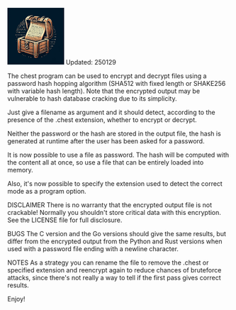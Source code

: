 ![chest logo](chest-128.png)
Updated: 250129

The chest program can be used to encrypt and decrypt files using a password
hash hopping algorithm (SHA512 with fixed length or SHAKE256 with variable
hash length). Note that the encrypted output may be vulnerable to hash
database cracking due to its simplicity.

Just give a filename as argument and it should detect, according to the
presence of the .chest extension, whether to encrypt or decrypt.

Neither the password or the hash are stored in the output file, the hash is
generated at runtime after the user has been asked for a password.

It is now possible to use a file as password. The hash will be computed with  
the content all at once, so use a file that can be entirely loaded into  
memory.

Also, it's now possible to specify the extension used to detect the
correct mode as a program option.

DISCLAIMER
There is no warranty that the encrypted output file is not
crackable! Normally you shouldn't store critical data with this encryption.
See the LICENSE file for full disclosure.

BUGS
The C version and the Go versions should give the same results, but differ
from the encrypted output from the Python and Rust versions when used with
a password file ending with a newline character.

NOTES
As a strategy you can rename the file to remove the .chest or specified
extension and reencrypt again to reduce chances of bruteforce attacks,
since there's not really a way to tell if the first pass gives correct results.

Enjoy!

